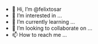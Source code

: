 - 👋 Hi, I’m @felixtosar
- 👀 I’m interested in ...
- 🌱 I’m currently learning ...
- 💞️ I’m looking to collaborate on ...
- 📫 How to reach me ...

<!---
felixtosar/felixtosar is a ✨ special ✨ repository because its `README.md` (this file) appears on your GitHub profile.
You can click the Preview link to take a look at your changes.
--->
